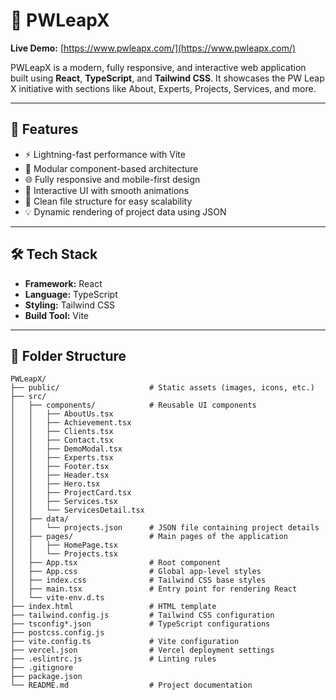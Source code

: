 # 🚀 PWLeapX

**Live Demo:** [https://www.pwleapx.com/](https://www.pwleapx.com/)

PWLeapX is a modern, fully responsive, and interactive web application built using **React**, **TypeScript**, and **Tailwind CSS**. It showcases the PW Leap X initiative with sections like About, Experts, Projects, Services, and more.

---

## 📌 Features

- ⚡ Lightning-fast performance with Vite
- 🧩 Modular component-based architecture
- 🌐 Fully responsive and mobile-first design
- 🎯 Interactive UI with smooth animations
- 📁 Clean file structure for easy scalability
- 💡 Dynamic rendering of project data using JSON


---

## 🛠️ Tech Stack

- **Framework:** React
- **Language:** TypeScript
- **Styling:** Tailwind CSS
- **Build Tool:** Vite

---

## 📁 Folder Structure

```plaintext
PWLeapX/
├── public/                    # Static assets (images, icons, etc.)
├── src/
│   ├── components/            # Reusable UI components
│   │   ├── AboutUs.tsx
│   │   ├── Achievement.tsx
│   │   ├── Clients.tsx
│   │   ├── Contact.tsx
│   │   ├── DemoModal.tsx
│   │   ├── Experts.tsx
│   │   ├── Footer.tsx
│   │   ├── Header.tsx
│   │   ├── Hero.tsx
│   │   ├── ProjectCard.tsx
│   │   ├── Services.tsx
│   │   └── ServicesDetail.tsx
│   ├── data/
│   │   └── projects.json      # JSON file containing project details
│   ├── pages/                 # Main pages of the application
│   │   ├── HomePage.tsx
│   │   └── Projects.tsx
│   ├── App.tsx                # Root component
│   ├── App.css                # Global app-level styles
│   ├── index.css              # Tailwind CSS base styles
│   ├── main.tsx               # Entry point for rendering React
│   └── vite-env.d.ts
├── index.html                 # HTML template
├── tailwind.config.js         # Tailwind CSS configuration
├── tsconfig*.json             # TypeScript configurations
├── postcss.config.js
├── vite.config.ts             # Vite configuration
├── vercel.json                # Vercel deployment settings
├── .eslintrc.js               # Linting rules
├── .gitignore
├── package.json
└── README.md                  # Project documentation

